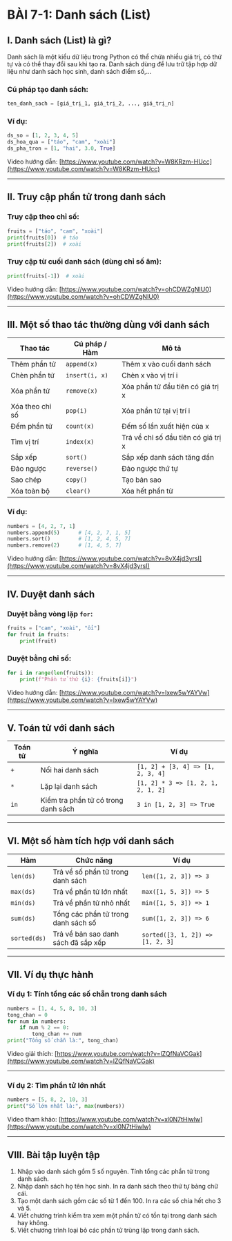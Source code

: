 # BÀI 7-1: Danh sách (List)

## I. Danh sách (List) là gì?

Danh sách là một kiểu dữ liệu trong Python có thể chứa nhiều giá trị, có thứ tự và có thể thay đổi sau khi tạo ra. Danh sách dùng để lưu trữ tập hợp dữ liệu như danh sách học sinh, danh sách điểm số,...

### Cú pháp tạo danh sách:

```python
ten_danh_sach = [giá_trị_1, giá_trị_2, ..., giá_trị_n]
```

### Ví dụ:

```python
ds_so = [1, 2, 3, 4, 5]
ds_hoa_qua = ["táo", "cam", "xoài"]
ds_pha_tron = [1, "hai", 3.0, True]
```

Video hướng dẫn: [https://www.youtube.com/watch?v=W8KRzm-HUcc](https://www.youtube.com/watch?v=W8KRzm-HUcc)

---

## II. Truy cập phần tử trong danh sách

### Truy cập theo chỉ số:

```python
fruits = ["táo", "cam", "xoài"]
print(fruits[0])  # táo
print(fruits[2])  # xoài
```

### Truy cập từ cuối danh sách (dùng chỉ số âm):

```python
print(fruits[-1])  # xoài
```

Video hướng dẫn: [https://www.youtube.com/watch?v=ohCDWZgNIU0](https://www.youtube.com/watch?v=ohCDWZgNIU0)

---

## III. Một số thao tác thường dùng với danh sách

| Thao tác        | Cú pháp / Hàm  | Mô tả                               |
| --------------- | -------------- | ----------------------------------- |
| Thêm phần tử    | `append(x)`    | Thêm x vào cuối danh sách           |
| Chèn phần tử    | `insert(i, x)` | Chèn x vào vị trí i                 |
| Xóa phần tử     | `remove(x)`    | Xóa phần tử đầu tiên có giá trị x   |
| Xóa theo chỉ số | `pop(i)`       | Xóa phần tử tại vị trí i            |
| Đếm phần tử     | `count(x)`     | Đếm số lần xuất hiện của x          |
| Tìm vị trí      | `index(x)`     | Trả về chỉ số đầu tiên có giá trị x |
| Sắp xếp         | `sort()`       | Sắp xếp danh sách tăng dần          |
| Đảo ngược       | `reverse()`    | Đảo ngược thứ tự                    |
| Sao chép        | `copy()`       | Tạo bản sao                         |
| Xóa toàn bộ     | `clear()`      | Xóa hết phần tử                     |

### Ví dụ:

```python
numbers = [4, 2, 7, 1]
numbers.append(5)      # [4, 2, 7, 1, 5]
numbers.sort()         # [1, 2, 4, 5, 7]
numbers.remove(2)      # [1, 4, 5, 7]
```

Video hướng dẫn: [https://www.youtube.com/watch?v=8vX4jd3yrsI](https://www.youtube.com/watch?v=8vX4jd3yrsI)

---

## IV. Duyệt danh sách

### Duyệt bằng vòng lặp `for`:

```python
fruits = ["cam", "xoài", "ổi"]
for fruit in fruits:
    print(fruit)
```

### Duyệt bằng chỉ số:

```python
for i in range(len(fruits)):
    print(f"Phần tử thứ {i}: {fruits[i]}")
```

Video hướng dẫn: [https://www.youtube.com/watch?v=lxew5wYAYVw](https://www.youtube.com/watch?v=lxew5wYAYVw)

---

## V. Toán tử với danh sách

| Toán tử | Ý nghĩa                             | Ví dụ                              |
| ------- | ----------------------------------- | ---------------------------------- |
| `+`     | Nối hai danh sách                   | `[1, 2] + [3, 4] => [1, 2, 3, 4]`  |
| `*`     | Lặp lại danh sách                   | `[1, 2] * 3 => [1, 2, 1, 2, 1, 2]` |
| `in`    | Kiểm tra phần tử có trong danh sách | `3 in [1, 2, 3] => True`           |

---

## VI. Một số hàm tích hợp với danh sách

| Hàm          | Chức năng                           | Ví dụ                            |
| ------------ | ----------------------------------- | -------------------------------- |
| `len(ds)`    | Trả về số phần tử trong danh sách   | `len([1, 2, 3]) => 3`            |
| `max(ds)`    | Trả về phần tử lớn nhất             | `max([1, 5, 3]) => 5`            |
| `min(ds)`    | Trả về phần tử nhỏ nhất             | `min([1, 5, 3]) => 1`            |
| `sum(ds)`    | Tổng các phần tử trong danh sách số | `sum([1, 2, 3]) => 6`            |
| `sorted(ds)` | Trả về bản sao danh sách đã sắp xếp | `sorted([3, 1, 2]) => [1, 2, 3]` |

---

## VII. Ví dụ thực hành

### Ví dụ 1: Tính tổng các số chẵn trong danh sách

```python
numbers = [1, 4, 5, 8, 10, 3]
tong_chan = 0
for num in numbers:
    if num % 2 == 0:
        tong_chan += num
print("Tổng số chẵn là:", tong_chan)
```

Video giải thích: [https://www.youtube.com/watch?v=lZQfNaVCGak](https://www.youtube.com/watch?v=lZQfNaVCGak)

---

### Ví dụ 2: Tìm phần tử lớn nhất

```python
numbers = [5, 8, 2, 10, 3]
print("Số lớn nhất là:", max(numbers))
```

Video tham khảo: [https://www.youtube.com/watch?v=xl0N7tHiwlw](https://www.youtube.com/watch?v=xl0N7tHiwlw)

---

## VIII. Bài tập luyện tập

1. Nhập vào danh sách gồm 5 số nguyên. Tính tổng các phần tử trong danh sách.
2. Nhập danh sách họ tên học sinh. In ra danh sách theo thứ tự bảng chữ cái.
3. Tạo một danh sách gồm các số từ 1 đến 100. In ra các số chia hết cho 3 và 5.
4. Viết chương trình kiểm tra xem một phần tử có tồn tại trong danh sách hay không.
5. Viết chương trình loại bỏ các phần tử trùng lặp trong danh sách.

